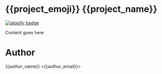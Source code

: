 <!-- <BLOCK header> -->
# {{project_emoji}} {{project_name}}
[![plopify badge](https://badgen.net/badge/plopify/enabled/green)](https://npmjs.com/package/plopify)
<!-- </BLOCK> -->

Content goes here

<!-- <BLOCK footer> -->
# Author
{{author_name}} <{{author_email}}>
<!-- </BLOCK> --->
